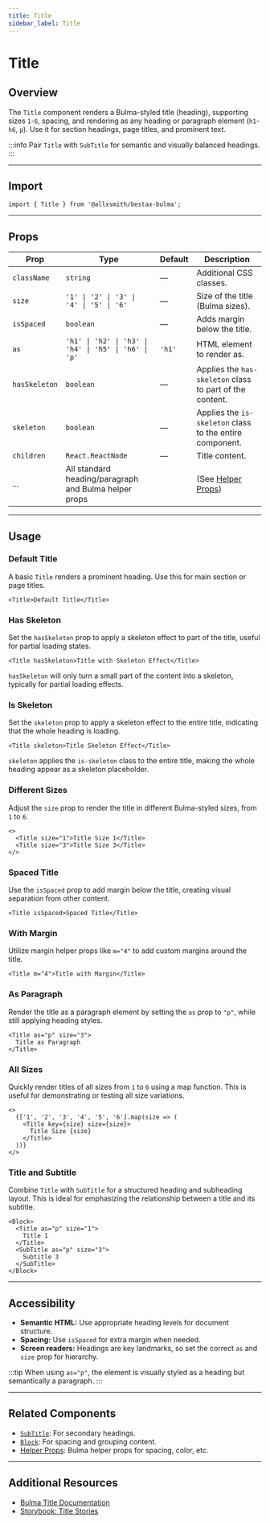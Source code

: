 ```yaml
---
title: Title
sidebar_label: Title
---
```


# Title

## Overview

The `Title` component renders a Bulma-styled title (heading), supporting sizes `1`-`6`, spacing, and rendering as any heading or paragraph element (`h1`-`h6`, `p`). Use it for section headings, page titles, and prominent text.

:::info
Pair `Title` with `SubTitle` for semantic and visually balanced headings.
:::

---

## Import

```tsx
import { Title } from '@allxsmith/bestax-bulma';
```

---

## Props

| Prop          | Type                                                  | Default | Description                                              |
| ------------- | ----------------------------------------------------- | ------- | -------------------------------------------------------- |
| `className`   | `string`                                              | —       | Additional CSS classes.                                  |
| `size`        | `'1' \| '2' \| '3' \| '4' \| '5' \| '6'`              | —       | Size of the title (Bulma sizes).                         |
| `isSpaced`    | `boolean`                                             | —       | Adds margin below the title.                             |
| `as`          | `'h1' \| 'h2' \| 'h3' \| 'h4' \| 'h5' \| 'h6' \| 'p'` | `'h1'`  | HTML element to render as.                               |
| `hasSkeleton` | `boolean`                                             | —       | Applies the `has-skeleton` class to part of the content. |
| `skeleton`    | `boolean`                                             | —       | Applies the `is-skeleton` class to the entire component. |
| `children`    | `React.ReactNode`                                     | —       | Title content.                                           |
| ...           | All standard heading/paragraph and Bulma helper props |         | (See [Helper Props](../helpers/usebulmaclasses))         |

---

## Usage

### Default Title

A basic `Title` renders a prominent heading. Use this for main section or page titles.

```tsx live
<Title>Default Title</Title>
```

### Has Skeleton

Set the `hasSkeleton` prop to apply a skeleton effect to part of the title, useful for partial loading states.

```tsx live
<Title hasSkeleton>Title with Skeleton Effect</Title>
```

`hasSkeleton` will only turn a small part of the content into a skeleton, typically for partial loading effects.

### Is Skeleton

Set the `skeleton` prop to apply a skeleton effect to the entire title, indicating that the whole heading is loading.

```tsx live
<Title skeleton>Title Skeleton Effect</Title>
```

`skeleton` applies the `is-skeleton` class to the entire title, making the whole heading appear as a skeleton placeholder.

### Different Sizes

Adjust the `size` prop to render the title in different Bulma-styled sizes, from `1` to `6`.

```tsx live
<>
  <Title size="1">Title Size 1</Title>
  <Title size="3">Title Size 3</Title>
</>
```

### Spaced Title

Use the `isSpaced` prop to add margin below the title, creating visual separation from other content.

```tsx live
<Title isSpaced>Spaced Title</Title>
```

### With Margin

Utilize margin helper props like `m="4"` to add custom margins around the title.

```tsx live
<Title m="4">Title with Margin</Title>
```

### As Paragraph

Render the title as a paragraph element by setting the `as` prop to `"p"`, while still applying heading styles.

```tsx live
<Title as="p" size="3">
  Title as Paragraph
</Title>
```

### All Sizes

Quickly render titles of all sizes from `1` to `6` using a map function. This is useful for demonstrating or testing all size variations.

```tsx live
<>
  {['1', '2', '3', '4', '5', '6'].map(size => (
    <Title key={size} size={size}>
      Title Size {size}
    </Title>
  ))}
</>
```

### Title and Subtitle

Combine `Title` with `SubTitle` for a structured heading and subheading layout. This is ideal for emphasizing the relationship between a title and its subtitle.

```tsx live
<Block>
  <Title as="p" size="1">
    Title 1
  </Title>
  <SubTitle as="p" size="3">
    Subtitle 3
  </SubTitle>
</Block>
```

---

## Accessibility

- **Semantic HTML:** Use appropriate heading levels for document structure.
- **Spacing:** Use `isSpaced` for extra margin when needed.
- **Screen readers:** Headings are key landmarks, so set the correct `as` and `size` prop for hierarchy.

:::tip
When using `as="p"`, the element is visually styled as a heading but semantically a paragraph.
:::

---

## Related Components

- [`SubTitle`](./subtitle.md): For secondary headings.
- [`Block`](./block.md): For spacing and grouping content.
- [Helper Props](../helpers/usebulmaclasses.md): Bulma helper props for spacing, color, etc.

---

## Additional Resources

- [Bulma Title Documentation](https://bulma.io/documentation/elements/title/)
- [Storybook: Title Stories](https://bestax.io/storybook/?path=/story/elements-title--default)
